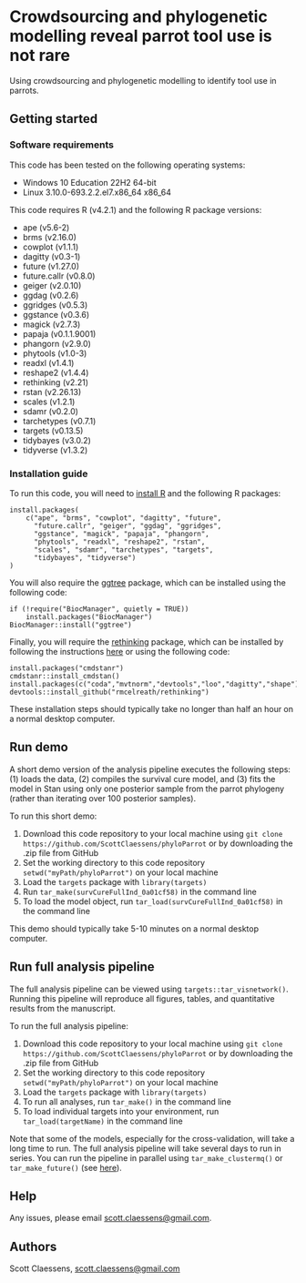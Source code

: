 # Crowdsourcing and phylogenetic modelling reveal parrot tool use is not rare

Using crowdsourcing and phylogenetic modelling to identify tool use in parrots.

## Getting started

### Software requirements

This code has been tested on the following operating systems:

- Windows 10 Education 22H2 64-bit
- Linux 3.10.0-693.2.2.el7.x86_64 x86_64

This code requires R (v4.2.1) and the following R package versions:

- ape (v5.6-2)
- brms (v2.16.0)
- cowplot (v1.1.1)
- dagitty (v0.3-1)
- future (v1.27.0)
- future.callr (v0.8.0)
- geiger (v2.0.10)
- ggdag (v0.2.6)
- ggridges (v0.5.3)
- ggstance (v0.3.6)
- magick (v2.7.3)
- papaja (v0.1.1.9001)
- phangorn (v2.9.0)
- phytools (v1.0-3)
- readxl (v1.4.1)
- reshape2 (v1.4.4)
- rethinking (v2.21)
- rstan (v2.26.13)
- scales (v1.2.1)
- sdamr (v0.2.0)
- tarchetypes (v0.7.1)
- targets (v0.13.5)
- tidybayes (v3.0.2)
- tidyverse (v1.3.2)

### Installation guide

To run this code, you will need to [install R](https://www.r-project.org/) and the following R packages:

```
install.packages(
    c("ape", "brms", "cowplot", "dagitty", "future",
      "future.callr", "geiger", "ggdag", "ggridges",
      "ggstance", "magick", "papaja", "phangorn", 
      "phytools", "readxl", "reshape2", "rstan", 
      "scales", "sdamr", "tarchetypes", "targets",
      "tidybayes", "tidyverse")
)
```

You will also require the [ggtree](https://bioconductor.org/packages/release/bioc/html/ggtree.html) package, which can be installed using the following code:

```
if (!require("BiocManager", quietly = TRUE))
    install.packages("BiocManager")
BiocManager::install("ggtree")
```

Finally, you will require the [rethinking](https://github.com/rmcelreath/rethinking) package, which can be installed by following the instructions [here](https://github.com/rmcelreath/rethinking#installation) or using the following code:

```
install.packages("cmdstanr")
cmdstanr::install_cmdstan()
install.packages(c("coda","mvtnorm","devtools","loo","dagitty","shape"))
devtools::install_github("rmcelreath/rethinking")
```

These installation steps should typically take no longer than half an hour on a normal desktop computer.

## Run demo

A short demo version of the analysis pipeline executes the following steps: (1) loads the data, (2) compiles the survival cure model, and (3) fits the model in Stan using only one posterior sample from the parrot phylogeny (rather than iterating over 100 posterior samples).

To run this short demo:

1. Download this code repository to your local machine using `git clone https://github.com/ScottClaessens/phyloParrot` or by downloading the .zip file from GitHub
2. Set the working directory to this code repository `setwd("myPath/phyloParrot")` on your local machine
3. Load the `targets` package with `library(targets)`
3. Run `tar_make(survCureFullInd_0a01cf58)` in the command line
4. To load the model object, run `tar_load(survCureFullInd_0a01cf58)` in the command line

This demo should typically take 5-10 minutes on a normal desktop computer.

## Run full analysis pipeline

The full analysis pipeline can be viewed using `targets::tar_visnetwork()`. Running this pipeline will reproduce all figures, tables, and quantitative results from the manuscript.

To run the full analysis pipeline:

1. Download this code repository to your local machine using `git clone https://github.com/ScottClaessens/phyloParrot` or by downloading the .zip file from GitHub
2. Set the working directory to this code repository `setwd("myPath/phyloParrot")` on your local machine
3. Load the `targets` package with `library(targets)`
4. To run all analyses, run `tar_make()` in the command line
5. To load individual targets into your environment, run `tar_load(targetName)` in the command line

Note that some of the models, especially for the cross-validation, will take a long time to run. The full analysis pipeline will take several days to run in series. You can run the pipeline in parallel using `tar_make_clustermq()` or `tar_make_future()` (see [here](https://books.ropensci.org/targets/hpc.html)).

## Help

Any issues, please email scott.claessens@gmail.com.

## Authors

Scott Claessens, scott.claessens@gmail.com
